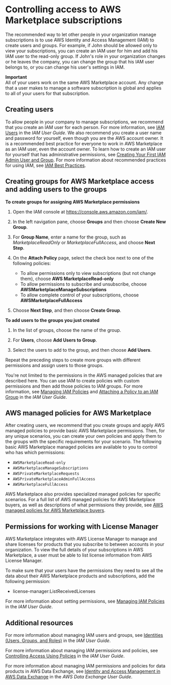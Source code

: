 # Controlling access to AWS Marketplace subscriptions<a name="buyer-iam-users-groups-policies"></a>

The recommended way to let other people in your organization manage subscriptions is to use AWS Identity and Access Management \(IAM\) to create users and groups\. For example, if John should be allowed only to view your subscriptions, you can create an IAM user for him and add his IAM user to the read\-only group\. If John's role in your organization changes or he leaves the company, you can change the group that his IAM user belongs to, or you can change his user's settings in IAM\. 

**Important**  
All of your users work on the same AWS Marketplace account\. Any change that a user makes to manage a software subscription is global and applies to all of your users for that subscription\. 

## Creating users<a name="buyer-creating-iam-users-for-marketplace"></a>

 To allow people in your company to manage subscriptions, we recommend that you create an IAM user for each person\. For more information, see [IAM Users](https://docs.aws.amazon.com/IAM/latest/UserGuide/introduction_identity-management.html#intro-identity-users) in the *IAM User Guide*\. We also recommend you create a user name and password for yourself, even though you are the AWS account owner\. It is a recommended best practice for everyone to work in AWS Marketplace as an IAM user, even the account owner\. To learn how to create an IAM user for yourself that has administrative permissions, see [Creating Your First IAM Admin User and Group](https://docs.aws.amazon.com/IAM/latest/UserGuide/getting-started_create-admin-group.html)\. For more information about recommended practices for using IAM, see [IAM Best Practices](https://docs.aws.amazon.com/IAM/latest/UserGuide/best-practices.html)\. 

## Creating groups for AWS Marketplace access and adding users to the groups<a name="buyer-creating-iam-groups"></a>

**To create groups for assigning AWS Marketplace permissions**

1. Open the IAM console at [https://console\.aws\.amazon\.com/iam/](https://console.aws.amazon.com/iam/)\.

1. In the left navigation pane, choose **Groups** and then choose **Create New Group**\. 

1. For **Group Name**, enter a name for the group, such as *MarketplaceReadOnly* or *MarketplaceFullAccess*, and choose **Next Step**\.

1. On the **Attach Policy** page, select the check box next to one of the following policies: 
   + To allow permissions only to view subscriptions \(but not change them\), choose **AWS MarketplaceRead\-only**
   + To allow permissions to subscribe and unsubscribe, choose **AWSMarketplaceManageSubscriptions**
   + To allow complete control of your subscriptions, choose **AWSMarketplaceFullAccess**

1. Choose **Next Step**, and then choose **Create Group**\.

**To add users to the groups you just created**

1. In the list of groups, choose the name of the group\. 

1. For **Users**, choose **Add Users to Group**\. 

1. Select the users to add to the group, and then choose **Add Users**\.

Repeat the preceding steps to create more groups with different permissions and assign users to those groups\.

You're not limited to the permissions in the AWS managed policies that are described here\. You can use IAM to create policies with custom permissions and then add those policies to IAM groups\. For more information, see [Managing IAM Policies](https://docs.aws.amazon.com/IAM/latest/UserGuide/access_policies_managed-using.html#create-managed-policy-console) and [Attaching a Policy to an IAM Group](https://docs.aws.amazon.com/IAM/latest/UserGuide/id_groups_manage_attach-policy.html) in the *IAM User Guide*\. 

## AWS managed policies for AWS Marketplace<a name="buyer-iam-builtin-policies"></a>

 After creating users, we recommend that you create groups and apply AWS managed policies to provide basic AWS Marketplace permissions\. Then, for any unique scenarios, you can create your own policies and apply them to the groups with the specific requirements for your scenario\. The following basic AWS Marketplace managed policies are available to you to control who has which permissions:
+ `AWSMarketplaceRead-only`
+ `AWSMarketplaceManageSubscriptions`
+ `AWSPrivateMarketplaceRequests`
+ `AWSPrivateMarketplaceAdminFullAccess`
+ `AWSMarketplaceFullAccess`

AWS Marketplace also provides specialized managed policies for specific scenarios\. For a full list of AWS managed policies for AWS Marketplace buyers, as well as descriptions of what permissions they provide, see [AWS managed policies for AWS Marketplace buyers](buyer-security-iam-awsmanpol.md)\.

## Permissions for working with License Manager<a name="buyer-iam-permissions-for-license-manager"></a>

AWS Marketplace integrates with AWS License Manager to manage and share licenses for products that you subscribe to between accounts in your organization\. To view the full details of your subscriptions in AWS Marketplace, a user must be able to list license information from AWS License Manager\.

To make sure that your users have the permissions they need to see all the data about their AWS Marketplace products and subscriptions, add the following permission:
+ license\-manager:ListReceivedLicenses

For more information about setting permissions, see [Managing IAM Policies](https://docs.aws.amazon.com/IAM/latest/UserGuide/access_policies_manage.html) in the *IAM User Guide*\.

## Additional resources<a name="buyer-iam-permissions-for-more-information"></a>

For more information about managing IAM users and groups, see [Identities \(Users, Groups, and Roles\)](https://docs.aws.amazon.com/IAM/latest/UserGuide/id.html) in the *IAM User Guide*\. 

For more information about managing IAM permissions and policies, see [Controlling Access Using Policies](https://docs.aws.amazon.com/IAM/latest/UserGuide/access_permissions.html) in the *IAM User Guide*\. 

For more information about managing IAM permissions and policies for data products in AWS Data Exchange, see [Identity and Access Management in AWS Data Exchange](https://docs.aws.amazon.com/data-exchange/latest/userguide/auth-access.html) in the *AWS Data Exchange User Guide*\.